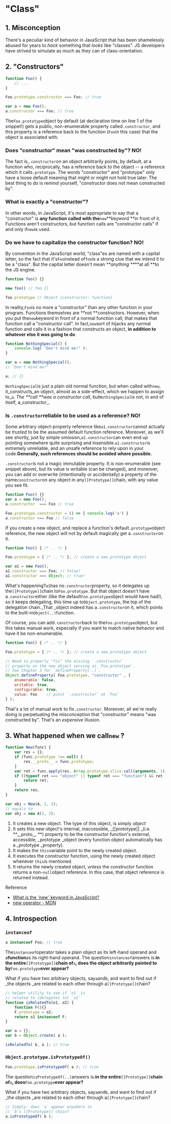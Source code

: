# "Class"

## 1. Misconception

There's a peculiar kind of behavior in JavaScript that has been shamelessly abused for years to _hack_ something that _looks_ like "classes". JS developers have strived to simulate as much as they can of class-orientation.

## 2. "Constructors"

```js
function Foo() {
    // ...
}

Foo.prototype.constructor === Foo; // true

var a = new Foo();
a.constructor === Foo; // true
```

The`Foo.prototype`object by default \(at declaration time on line 1 of the snippet!\) gets a public, non-enumerable property called`.constructor`, and this property is a reference back to the function \(`Foo`in this case\) that the object is associated with.

### Does "constructor" mean "was constructed by"? NO!

The fact is,`.constructor`on an object arbitrarily points, by default, at a function who, reciprocally, has a reference back to the object -- a reference which it calls`.prototype`. The words "constructor" and "prototype" only have a loose default meaning that might or might not hold true later. The best thing to do is remind yourself, "constructor does not mean constructed by".

### What is exactly a "constructor"?

In other words, in JavaScript, it's most appropriate to say that a "constructor" is **any function called with the**`new`**keyword **in front of it. Functions aren't constructors, but function calls are "constructor calls" if and only if`new`is used.

### Do we have to capitalize the constructor function? NO!

By convention in the JavaScript world, "class"es are named with a capital letter, so the fact that it's`Foo`instead of`foo`is a strong clue that we intend it to be a "class". But the capital letter doesn't mean _**anything **_**at all **to the JS engine.

```js
function foo() {}

new foo() // foo {}

foo.prototype // Object {constructor: function}
```

In reality,`Foo`is no more a "constructor" than any other function in your program. Functions themselves are **not **constructors. However, when you put the`new`keyword in front of a normal function call, that makes that function call a "constructor call". In fact,`new`sort of hijacks any normal function and calls it in a fashion that constructs an object, **in addition to whatever else it was going to do**.

```js
function NothingSpecial() {
    console.log( "Don't mind me!" );
}

var a = new NothingSpecial();
// "Don't mind me!"

a; // {}
```

`NothingSpecial`is just a plain old normal function, but when called with`new`, it_constructs\_an object, almost as a side-effect, which we happen to assign to_`a`_. The **call **was a constructor call_, but`NothingSpecial`is not, in and of itself, a_constructor_.

### Is `.constructor`reliable to be used as a reference? NO!

Some arbitrary object-property reference like`a1.constructor`cannot actually be _trusted_ to be the assumed default function reference. Moreover, as we'll see shortly, just by simple omission,`a1.constructor`can even end up pointing somewhere quite surprising and insensible.`a1.constructor`is extremely unreliable, and an unsafe reference to rely upon in your code.**Generally, such references should be avoided where possible.**

`.constructor`is not a magic immutable property. It _is_ non-enumerable \(see snippet above\), but its value is writable \(can be changed\), and moreover, you can add or overwrite \(intentionally or accidentally\) a property of the name`constructor`on any object in any`[[Prototype]]`chain, with any value you see fit.

```js
function Foo() {}
var a = new Foo();
a.constructor  === Foo // true

Foo.prototype.constructor = () => { console.log('a') }
a.constructor === Foo // false
```

If you create a new object, and replace a function's default`.prototype`object reference, the new object will not by default magically get a`.constructor`on it.

```js
function Foo() { /* .. */ }

Foo.prototype = { /* .. */ }; // create a new prototype object

var a1 = new Foo();
a1.constructor === Foo; // false!
a1.constructor === Object; // true!
```

What's happening?`a1`has no`.constructor`property, so it delegates up the`[[Prototype]]`chain to`Foo.prototype`. But that object doesn't have a`.constructor`either \(like the default`Foo.prototype`object would have had!\), so it keeps delegating, this time up to`Object.prototype`, the top of the delegation chain.\_That \_object indeed has a`.constructor`on it, which points to the built-in`Object(..)`function.

Of course, you can add`.constructor`back to the`Foo.prototype`object, but this takes manual work, especially if you want to match native behavior and have it be non-enumerable.

```js
function Foo() { /* .. */ }

Foo.prototype = { /* .. */ }; // create a new prototype object

// Need to properly "fix" the missing `.constructor`
// property on the new object serving as `Foo.prototype`.
// See Chapter 3 for `defineProperty(..)`.
Object.defineProperty( Foo.prototype, "constructor" , {
    enumerable: false,
    writable: true,
    configurable: true,
    value: Foo    // point `.constructor` at `Foo`
} );
```

That's a lot of manual work to fix`.constructor`. Moreover, all we're really doing is perpetuating the misconception that "constructor" means "was constructed by". That's an _expensive_ illusion.

## 3. What happened when we call`new` ?

```js
function New(func) {
    var res = {};
    if (func.prototype !== null) {
        res.__proto__ = func.prototype;
    }
    var ret = func.apply(res, Array.prototype.slice.call(arguments, 1));
    if ((typeof ret === "object" || typeof ret === "function") && ret !== null) {
        return ret;
    }
    return res;
}

var obj = New(A, 1, 2);
// equals to
var obj = new A(1, 2);
```

1. It creates a new object. The type of this object, is simply _object_
2. It sets this new object's internal, inaccessible, _\[\[prototype\]\] _\(i.e. **\_\_proto\_\_ **\) property to be the constructor function's external, accessible, \_prototype \_object \(every function object automatically has a \_prototype \_property\).
3. It makes the `this`variable point to the newly created object.
4. It executes the constructor function, using the newly created object whenever `this`is mentioned.
5. It returns the newly created object, unless the constructor function returns a non-`null`object reference. In this case, that object reference is returned instead.

Reference

* [What is the 'new' keyword in JavaScript?](https://stackoverflow.com/questions/1646698/what-is-the-new-keyword-in-javascript)
* [new operator - MDN](https://developer.mozilla.org/en-US/docs/Web/JavaScript/Reference/Operators/new)

## 4. Introspection

### `instanceof`

```js
a instanceof Foo; // true
```

The`instanceof`operator takes a plain object as its left-hand operand and a**function**as its right-hand operand. The question`instanceof`answers is:**in the entire**`[[Prototype]]`**chain of**`a`**, does the object arbitrarily pointed to by**`Foo.prototype`**ever appear?**

What if you have two arbitrary objects, say`a`and`b`, and want to find out if \_the objects \_are related to each other through a`[[Prototype]]`chain?

```js
// helper utility to see if `o1` is
// related to (delegates to) `o2`
function isRelatedTo(o1, o2) {
    function F(){}
    F.prototype = o2;
    return o1 instanceof F;
}

var a = {};
var b = Object.create( a );

isRelatedTo( b, a ); // true
```

### `Object.prototype.isPrototypeOf()`

```js
Foo.prototype.isPrototypeOf( a ); // true
```

The question`isPrototypeOf(..)`answers is:**in the entire**`[[Prototype]]`**chain of**`a`**, does**`Foo.prototype`**ever appear?**

What if you have two arbitrary objects, say`a`and`b`, and want to find out if \_the objects \_are related to each other through a`[[Prototype]]`chain?

```js
// Simply: does `a` appear anywhere in
// `b`s [[Prototype]] chain?
a.isPrototypeOf( b );
```



